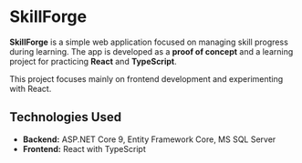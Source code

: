 # SkillForge
**SkillForge** is a simple web application focused on managing skill progress during learning. The app is developed as a **proof of concept** and a learning project for practicing **React** and **TypeScript**.

This project focuses mainly on frontend development and experimenting with React.

## Technologies Used

- **Backend:** ASP.NET Core 9, Entity Framework Core, MS SQL Server
- **Frontend:** React with TypeScript
